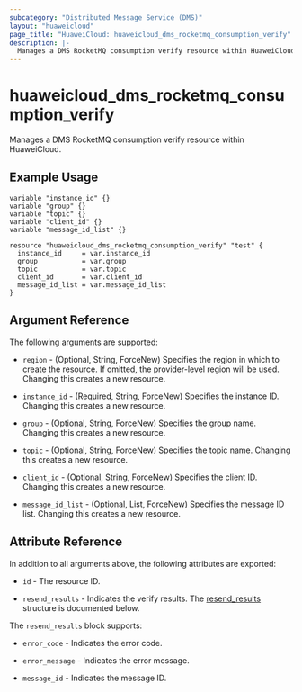 ```yaml
---
subcategory: "Distributed Message Service (DMS)"
layout: "huaweicloud"
page_title: "HuaweiCloud: huaweicloud_dms_rocketmq_consumption_verify"
description: |-
  Manages a DMS RocketMQ consumption verify resource within HuaweiCloud.
---
```


# huaweicloud_dms_rocketmq_consumption_verify

Manages a DMS RocketMQ consumption verify resource within HuaweiCloud.

## Example Usage

```hcl
variable "instance_id" {}
variable "group" {}
variable "topic" {}
variable "client_id" {}
variable "message_id_list" {}

resource "huaweicloud_dms_rocketmq_consumption_verify" "test" {
  instance_id     = var.instance_id
  group           = var.group
  topic           = var.topic
  client_id       = var.client_id
  message_id_list = var.message_id_list
}
```

## Argument Reference

The following arguments are supported:

* `region` - (Optional, String, ForceNew) Specifies the region in which to create the resource.
  If omitted, the provider-level region will be used.
  Changing this creates a new resource.

* `instance_id` - (Required, String, ForceNew) Specifies the instance ID.
  Changing this creates a new resource.

* `group` - (Optional, String, ForceNew) Specifies the group name.
  Changing this creates a new resource.

* `topic` - (Optional, String, ForceNew) Specifies the topic name.
  Changing this creates a new resource.

* `client_id` - (Optional, String, ForceNew) Specifies the client ID.
  Changing this creates a new resource.

* `message_id_list` - (Optional, List, ForceNew) Specifies the message ID list.
  Changing this creates a new resource.

## Attribute Reference

In addition to all arguments above, the following attributes are exported:

* `id` - The resource ID.

* `resend_results` - Indicates the verify results.
  The [resend_results](#attrblock--resend_results) structure is documented below.

<a name="attrblock--resend_results"></a>
The `resend_results` block supports:

* `error_code` - Indicates the error code.

* `error_message` - Indicates the error message.

* `message_id` - Indicates the message ID.
